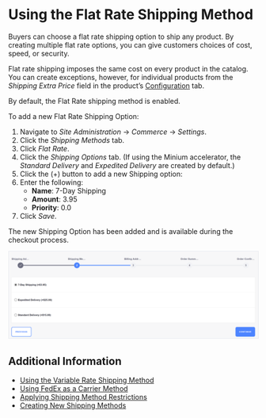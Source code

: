 # Using the Flat Rate Shipping Method

Buyers can choose a flat rate shipping option to ship any product. By creating multiple flat rate options, you can give customers choices of cost, speed, or security.

Flat rate shipping imposes the same cost on every product in the catalog. You can create exceptions, however, for individual products from the _Shipping Extra Price_ field in the product’s [Configuration](https://help.liferay.com/hc/articles/360017870032-Configuration-#shipping) tab.

By default, the Flat Rate shipping method is enabled.

To add a new Flat Rate Shipping Option:

1. Navigate to _Site Administration_ → _Commerce_ → _Settings_.
1. Click the _Shipping Methods_ tab.
1. Click _Flat Rate_.
1. Click the _Shipping Options_ tab. (If using the Minium accelerator, the _Standard Delivery_ and _Expedited Delivery_ are created by default.)
1. Click the (+) button to add a new Shipping option:
1. Enter the following:
    * **Name**: 7-Day Shipping
    * **Amount**: 3.95
    * **Priority**: 0.0
1. Click _Save_.

The new Shipping Option has been added and is available during the checkout process.

   <img src="./images/01.png" width="700px" style="border: #E9EBF0 1px solid;">

## Additional Information

* [Using the Variable Rate Shipping Method]()
* [Using FedEx as a Carrier Method](../using-fedex-as-a-carrier-method/README.md)
* [Applying Shipping Method Restrictions](../applying-shipping-method-restrictions/README.md)
* [Creating New Shipping Methods](https://help.liferay.com/hc/en-us/articles/360020751831)
